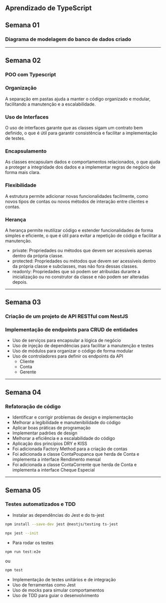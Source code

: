  ## Aprendizado de TypeScript

 ## Semana 01

### Diagrama de modelagem do banco de dados criado

---

## Semana 02

### POO com Typescript

### Organização
A separação em pastas ajuda a manter o código organizado e modular, facilitando a manutenção e a escalabilidade.

### Uso de Interfaces
O uso de interfaces garante que as classes sigam um contrato bem definido, o que é útil para garantir consistência e facilitar a implementação de testes.

### Encapsulamento
As classes encapsulam dados e comportamentos relacionados, o que ajuda a proteger a integridade dos dados e a implementar regras de negócio de forma mais clara.

### Flexibilidade
A estrutura permite adicionar novas funcionalidades facilmente, como novos tipos de contas ou novos métodos de interação entre clientes e contas.

### Herança
A herança permite reutilizar código e estender funcionalidades de forma simples e eficiente, o que é útil para evitar a repetição de código e facilitar a manutenção.

* private: Propriedades ou métodos que devem ser acessíveis apenas dentro da própria classe.
* protected: Propriedades ou métodos que devem ser acessíveis dentro da própria classe e subclasses, mas não fora dessas classes.
* readonly: Propriedades que só podem ser atribuídas durante a inicialização ou no construtor da classe e não podem ser alteradas depois.

---

## Semana 03
### Criação de um projeto de API RESTful com NestJS

### Implementação de endpoints para CRUD de entidades

- Uso de serviços para encapsular a lógica de negócio
- Uso de injeção de dependências para facilitar a manutenção e testes
- Uso de módulos para organizar o código de forma modular
- Uso de controladores para definir os endpoints da API
    - Cliente
    - Conta
    - Gerente
---
## Semana 04

### Refatoração de código

- Identificar e corrigir problemas de design e implementação
- Melhorar a legibilidade e manutenibilidade do código
- Aplicar boas práticas de programação
- Implementar padrões de design
- Melhorar a eficiência e a escalabilidade do código
- Aplicação dos princípios DRY e KISS
- Foi adicionada Factory Method para a criação de contas
- Foi adicionada a classe ContaPoupanca que herda de Conta e implementa a interface Rendimento mensal
- Foi adicionada a classe ContaCorrente que herda de Conta e implementa a interface Cheque Especial

---

## Semana 05

### Testes automatizados e TDD

- Instalar as dependências do Jest e do ts-jest

```bash	
npm install --save-dev jest @nestjs/testing ts-jest

npx jest --init 
````

- Para rodar os testes       

```bash
npm run test:e2e 
```
ou

```bash
npm test
```

- Implementação de testes unitários e de integração
- Uso de ferramentas como Jest 
- Uso de mocks para simular comportamentos
- Uso de TDD para guiar o desenvolvimento
